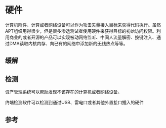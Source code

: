 # 硬件

计算机附件、计算或者网络设备可以作为攻击矢量接入目标来获得代码执行。虽然APT组织用得很少，但是很多渗透测试者使用硬件来获得目标的初始访问权限。利用商业的或者开源的产品可以实现被动网络监听、中间人流量解密、按键注入、通过DMA读取内核内存、向已有的网络中添加新的无线热点等等。

## 缓解

## 检测

资产管理系统可以帮助发现不该存在的计算机或者网络设备。

终端检测软件可以检测到通过USB、雷电口或者其他外置接口插入的硬件

## 参考



